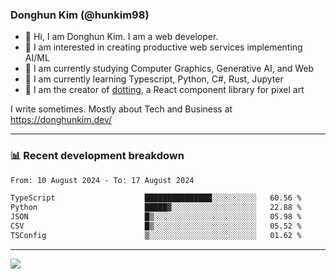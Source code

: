 ### Donghun Kim (@hunkim98)

- 👋 Hi, I am Donghun Kim. I am a web developer. 
- 🤔 I am interested in creating productive web services implementing AI/ML
- 🔭 I am currently studying Computer Graphics, Generative AI, and Web 
- 🌱 I am currently learning Typescript, Python, C#, Rust, Jupyter
- 🎨 I am the creator of [dotting](https://github.com/hunkim98/dotting), a React component library for pixel art

I write sometimes. Mostly about Tech and Business at https://donghunkim.dev/

---
### 📊 Recent development breakdown
<!--START_SECTION:waka-->

```txt
From: 10 August 2024 - To: 17 August 2024

TypeScript                    ███████████████░░░░░░░░░░   60.56 %
Python                        █████▓░░░░░░░░░░░░░░░░░░░   22.88 %
JSON                          █▒░░░░░░░░░░░░░░░░░░░░░░░   05.98 %
CSV                           █▒░░░░░░░░░░░░░░░░░░░░░░░   05.52 %
TSConfig                      ▒░░░░░░░░░░░░░░░░░░░░░░░░   01.62 %
```

<!--END_SECTION:waka-->
---

<!-- <div align='center'> -->
  <img align="center" src="https://github-readme-stats.vercel.app/api?username=hunkim98&theme=dark&show_icons=true"/>
<!-- </div> -->
<!--
**hunkim98/hunkim98** is a ✨ _special_ ✨ repository because its `README.md` (this file) appears on your GitHub profile.

Here are some ideas to get you started:

- 🔭 I’m currently working on ...
- 🌱 I’m currently learning ...
- 👯 I’m looking to collaborate on ...
- 🤔 I’m looking for help with ...
- 💬 Ask me about ...
- 📫 How to reach me: ...
- 😄 Pronouns: ...
- ⚡ Fun fact: ...
-->
